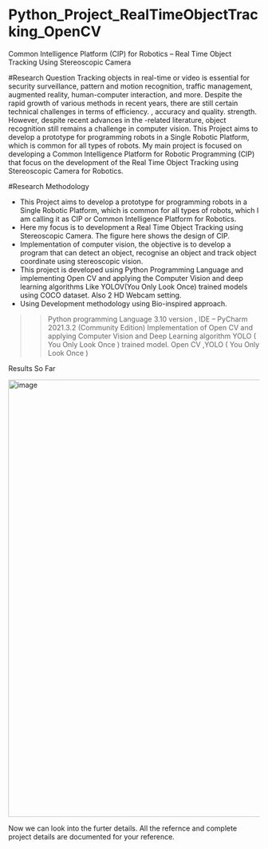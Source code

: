 # Python_Project_RealTimeObjectTracking_OpenCV
Common Intelligence Platform (CIP) for Robotics – Real Time Object Tracking Using Stereoscopic Camera

#Research Question
    Tracking objects in real-time or video is essential for security surveillance, pattern and motion
    recognition, traffic management, augmented reality, human-computer interaction, and more.
    Despite the rapid growth of various methods in recent years, there are still certain technical
    challenges in terms of efficiency. , accuracy and quality. strength. However, despite recent
    advances in the -related literature, object recognition still remains a challenge in computer vision.
    This Project aims to develop a prototype for programming robots in a Single Robotic Platform,
    which is common for all types of robots. My main project is focused on developing a Common
    Intelligence Platform for Robotic Programming (CIP) that focus on the development of the Real
    Time Object Tracking using Stereoscopic Camera for Robotics.

#Research Methodology
   * This Project aims to develop a prototype for programming robots in a Single Robotic Platform, which is common for all types of robots, which I am calling it as CIP or Common Intelligence Platform for Robotics.
   * Here my focus is to development  a Real Time Object Tracking using Stereoscopic Camera. The figure here shows the design of CIP.
   * Implementation of computer vision, the objective is to develop a program that can detect an object, recognise an object and track object coordinate using stereoscopic vision.
   * This project is developed using Python Programming Language and implementing Open CV and applying the Computer Vision and deep learning algorithms Like YOLOV(You Only Look Once) trained models using COCO dataset. 
     Also 2 HD Webcam setting.
   * Using Development methodology using Bio-inspired approach.
>> Python programming Language  3.10 version , IDE – PyCharm 2021.3.2 (Community Edition)
>> Implementation of  Open CV and applying Computer Vision and Deep Learning algorithm YOLO ( You Only Look Once ) trained model.
>> Open CV ,YOLO ( You Only Look Once )

Results So Far

<img width="877" alt="image" src="https://user-images.githubusercontent.com/87146801/173096954-500200a7-c730-4ba5-a319-9873e291e084.png">

Now we can look into the furter details. All the refernce and complete project details are documented for your reference.




